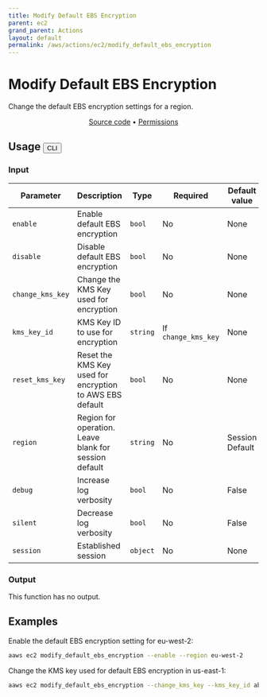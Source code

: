 ```yaml
---
title: Modify Default EBS Encryption
parent: ec2
grand_parent: Actions
layout: default
permalink: /aws/actions/ec2/modify_default_ebs_encryption
---
```


# Modify Default EBS Encryption

Change the default EBS encryption settings for a region.

<p align="center">
   <a href="https://github.com/avtomat-hub/avtomat-aws/tree/main/avtomat_aws/services/ec2/modify_default_ebs_encryption.py">Source code</a> •
   <a href="/aws/permissions/ec2/modify_default_ebs_encryption">Permissions</a>
</p>

## Usage <button id="toggleButton" class="btn fs-3" onclick="toggleTables()">CLI</button>

### Input

| Parameter        | Description                                              | Type     | Required            | Default value   |
|------------------|----------------------------------------------------------|----------|---------------------|-----------------|
| `enable`         | Enable default EBS encryption                            | `bool`   | No                  | None            |
| `disable`        | Disable default EBS encryption                           | `bool`   | No                  | None            |
| `change_kms_key` | Change the KMS Key used for encryption                   | `bool`   | No                  | None            |
| `kms_key_id`     | KMS Key ID to use for encryption                         | `string` | If `change_kms_key` | None            |
| `reset_kms_key`  | Reset the KMS Key used for encryption to AWS EBS default | `bool`   | No                  | None            |
| `region`         | Region for operation. Leave blank for session default    | `string` | No                  | Session Default |
| `debug`          | Increase log verbosity                                   | `bool`   | No                  | False           |
| `silent`         | Decrease log verbosity                                   | `bool`   | No                  | False           |
| `session`        | Established session                                      | `object` | No                  | None            |

### Output

This function has no output.

<div markdown="1" id="cli" style="display: block;">

## Examples

Enable the default EBS encryption setting for eu-west-2:

```bash
aaws ec2 modify_default_ebs_encryption --enable --region eu-west-2
```

Change the KMS key used for default EBS encryption in us-east-1:

```bash
aaws ec2 modify_default_ebs_encryption --change_kms_key --kms_key_id abcd1234-a123-456a-a12b-a123b4cd56ef
```

</div>

<div markdown="1" id="prog" style="display: none;">

## Examples

Enable the default EBS encryption setting for eu-west-2:

```python
from avtomat_aws import ec2

response = ec2.modify_default_ebs_encryption(enable=True,
                                             region="eu-west-2")
```

Change the KMS key used for default EBS encryption in us-east-1:

```python
from avtomat_aws import ec2

response = ec2.modify_default_ebs_encryption(change_kms_key=True,
                                             kms_key_id="abcd1234-a123-456a-a12b-a123b4cd56ef")
```

</div>

<script>
  function toggleTables() {
    var cli = document.getElementById("cli");
    var prog = document.getElementById("prog");
    var toggleButton = document.getElementById("toggleButton");
    if (cli.style.display === "none") {
      cli.style.display = "block";
      prog.style.display = "none";
      toggleButton.innerHTML = "CLI";
    } else {
      cli.style.display = "none";
      prog.style.display = "block";
      toggleButton.innerHTML = "Programmatic";
    } 
  }
</script>
